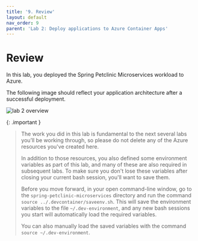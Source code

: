 ```yaml
---
title: '9. Review'
layout: default
nav_order: 9
parent: 'Lab 2: Deploy applications to Azure Container Apps'
---
```


# Review

In this lab, you deployed the Spring Petclinic Microservices workload to Azure.

The following image should reflect your application architecture after a successful deployment.

![lab 2 overview](../../images/acalab2.png)

{: .important }
> The work you did in this lab is fundamental to the next several labs you’ll be working through, so please do not delete any of the Azure resources you've created here.
>
>In addition to those resources, you also defined some environment variables as part of this lab, and many of these are also required in subsequent labs. To make sure you don't lose these variables after closing your current bash session, you'll want to save them.
>
> Before you move forward, in your open command-line window, go to the  `spring-petclinic-microservices` directory and run the command `source ../.devcontainer/saveenv.sh`. This will save the environment variables to the file `~/.dev-environment`, and any new bash sessions you start will automatically load the required variables.
>
> You can also manually load the saved variables with the command `source ~/.dev-environment`.
